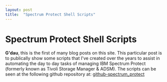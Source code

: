 ```yaml
---
layout: post
title:  "Spectrum Protect Shell Scripts"
---
```


# Spectrum Protect Shell Scripts

**G'dau**, this is the first of many blog posts on this site. This particular post is to publically show some scripts that I've created over the years to assist in automating the day to day tasks of managing IBM Spectrum Protect (formerly known as Tivoli Storage Manager & ADSM). The scripts can be seen at the following github repository at: [github-spectrum_protect](https://github.com/bigredau15/scripts/tree/master/spectrum_protect "spectrum_protect")
